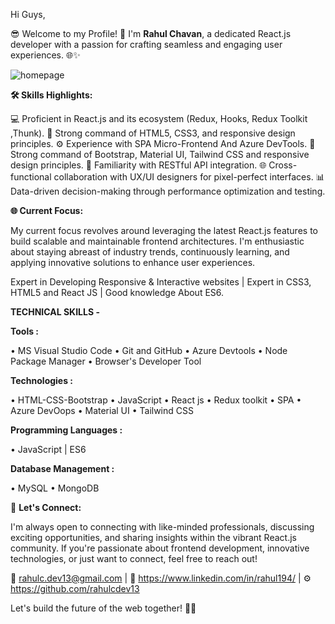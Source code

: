 Hi Guys,

😎 Welcome to my Profile! 👋 I'm  **Rahul Chavan**, a dedicated React.js developer with a passion for crafting seamless and engaging user experiences. 🌐✨

![homepage](https://github.com/rahulcdev13/rahulcdev13/assets/105979644/f138921c-1938-4b4f-8a26-a82457d3c5ec)

**🛠️ Skills Highlights:**

💻 Proficient in React.js and its ecosystem (Redux, Hooks, Redux Toolkit ,Thunk).
🎨 Strong command of HTML5, CSS3, and responsive design principles.
⚙️ Experience with SPA Micro-Frontend And Azure DevTools.
🎨 Strong command of Bootstrap, Material UI, Tailwind CSS and responsive design principles.
🚀 Familiarity with RESTful API integration.
🌐 Cross-functional collaboration with UX/UI designers for pixel-perfect interfaces.
📊 Data-driven decision-making through performance optimization and testing.

**🌐 Current Focus:**

My current focus revolves around leveraging the latest React.js features to build scalable and maintainable frontend architectures. I'm enthusiastic about staying abreast of industry trends, continuously learning, and applying innovative solutions to enhance user experiences.

Expert in Developing Responsive & Interactive websites | Expert in CSS3, HTML5 and React JS | Good knowledge About ES6.

**TECHNICAL SKILLS -**

**Tools :** 

• MS Visual Studio Code
• Git and GitHub
• Azure Devtools
• Node Package Manager
• Browser's Developer Tool 

**Technologies :** 

• HTML-CSS-Bootstrap
• JavaScript
• React js 
• Redux toolkit
• SPA
• Azure DevOops
• Material UI
• Tailwind CSS

**Programming Languages :**

• JavaScript | ES6

**Database Management :** 

• MySQL
• MongoDB

🌟 **Let's Connect:**

I'm always open to connecting with like-minded professionals, discussing exciting opportunities, and sharing insights within the vibrant React.js community. If you're passionate about frontend development, innovative technologies, or just want to connect, feel free to reach out!

📧 rahulc.dev13@gmail.com | 🔗 https://www.linkedin.com/in/rahul194/  | ⚙️  https://github.com/rahulcdev13

Let's build the future of the web together! 🚀✨
